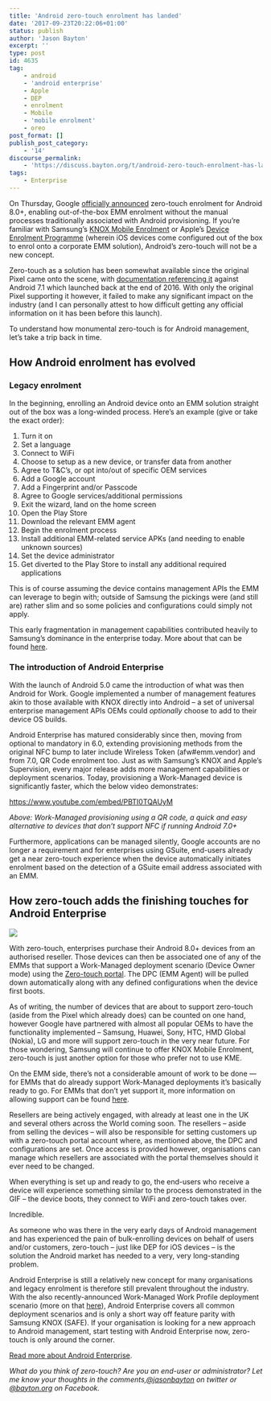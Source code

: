 ```yaml
---
title: 'Android zero-touch enrolment has landed'
date: '2017-09-23T20:22:06+01:00'
status: publish
author: 'Jason Bayton'
excerpt: ''
type: post
id: 4635
tag:
    - android
    - 'android enterprise'
    - Apple
    - DEP
    - enrolment
    - Mobile
    - 'mobile enrolment'
    - oreo
post_format: []
publish_post_category:
    - '14'
discourse_permalink:
    - 'https://discuss.bayton.org/t/android-zero-touch-enrolment-has-landed/78'
tags:
    - Enterprise
---
```

On Thursday, Google [officially announced](https://www.blog.google/products/android-enterprise/android-zero-touch-enrollment-seamless-and-secure-enterprise-deployment/) zero-touch enrolment for Android 8.0+, enabling out-of-the-box EMM enrolment without the manual processes traditionally associated with Android provisioning. If you’re familiar with Samsung’s [KNOX Mobile Enrolment](https://www.samsungknox.com/en/solutions/mobile-enrollment) or Apple’s [Device Enrolment Programme](https://deploy.apple.com) (wherein iOS devices come configured out of the box to enrol onto a corporate EMM solution), Android’s zero-touch will not be a new concept.

Zero-touch as a solution has been somewhat available since the original Pixel came onto the scene, with [documentation referencing it](https://developers.google.com/android/work/requirements/features) against Android 7.1 which launched back at the end of 2016. With only the original Pixel supporting it however, it failed to make any significant impact on the industry (and I can personally attest to how difficult getting any official information on it has been before this launch).

To understand how monumental zero-touch is for Android management, let’s take a trip back in time.

How Android enrolment has evolved
---------------------------------

### Legacy enrolment

In the beginning, enrolling an Android device onto an EMM solution straight out of the box was a long-winded process. Here’s an example (give or take the exact order):

1. Turn it on
2. Set a language
3. Connect to WiFi
4. Choose to setup as a new device, or transfer data from another
5. Agree to T&amp;C’s, or opt into/out of specific OEM services
6. Add a Google account
7. Add a Fingerprint and/or Passcode
8. Agree to Google services/additional permissions
9. Exit the wizard, land on the home screen
10. Open the Play Store
11. Download the relevant EMM agent
12. Begin the enrolment process
13. Install additional EMM-related service APKs (and needing to enable unknown sources)
14. Set the device administrator
15. Get diverted to the Play Store to install any additional required applications

This is of course assuming the device contains management APIs the EMM can leverage to begin with; outside of Samsung the pickings were (and still are) rather slim and so some policies and configurations could simply not apply.

This early fragmentation in management capabilities contributed heavily to Samsung’s dominance in the enterprise today. More about that can be found [here](/android/what-is-android-enterprise-and-why-is-it-used/#history).

### The introduction of Android Enterprise

With the launch of Android 5.0 came the introduction of what was then Android for Work. Google implemented a number of management features akin to those available with KNOX directly into Android – a set of universal enterprise management APIs OEMs could *optionally* choose to add to their device OS builds.

Android Enterprise has matured considerably since then, moving from optional to mandatory in 6.0, extending provisioning methods from the original NFC bump to later include Wireless Token (afw#emm.vendor) and from 7.0, QR Code enrolment too. Just as with Samsung’s KNOX and Apple’s Supervision, every major release adds more management capabilities or deployment scenarios. Today, provisioning a Work-Managed device is significantly faster, which the below video demonstrates:

https://www.youtube.com/embed/PBTI0TQAUyM

*Above: Work-Managed provisioning using a QR code, a quick and easy alternative to devices that don’t support NFC if running Android 7.0+*

Furthermore, applications can be managed silently, Google accounts are no longer a requirement and for enterprises using GSuite, end-users already get a near zero-touch experience when the device automatically initiates enrolment based on the detection of a GSuite email address associated with an EMM.

How zero-touch adds the finishing touches for Android Enterprise
----------------------------------------------------------------

[![](https://cdn.bayton.org/uploads/2017/09/ZT-Demo-Gif_pixel.gif)](https://cdn.bayton.org/uploads/2017/09/ZT-Demo-Gif_pixel.gif)

With zero-touch, enterprises purchase their Android 8.0+ devices from an authorised reseller. Those devices can then be associated one of any of the EMMs that support a Work-Managed deployment scenario (Device Owner mode) using the [Zero-touch portal](https://partner.android.com/zerotouch). The DPC (EMM Agent) will be pulled down automatically along with any defined configurations when the device first boots.

As of writing, the number of devices that are about to support zero-touch (aside from the Pixel which already does) can be counted on one hand, however Google have partnered with almost all popular OEMs to have the functionality implemented – Samsung, Huawei, Sony, HTC, HMD Global (Nokia), LG and more will support zero-touch in the very near future. For those wondering, Samsung will continue to offer KNOX Mobile Enrolment, zero-touch is just another option for those who prefer not to use KME.

On the EMM side, there’s not a considerable amount of work to be done — for EMMs that do already support Work-Managed deployments it’s basically ready to go. For EMMs that don’t yet support it, more information on allowing support can be found [here](https://developers.google.com/android/work/requirements/work-managed-device).

Resellers are being actively engaged, with already at least one in the UK and several others across the World coming soon. The resellers – aside from selling the devices – will also be responsible for setting customers up with a zero-touch portal account where, as mentioned above, the DPC and configurations are set. Once access is provided however, organisations can manage which resellers are associated with the portal themselves should it ever need to be changed.

When everything is set up and ready to go, the end-users who receive a device will experience something similar to the process demonstrated in the GIF – the device boots, they connect to WiFi and zero-touch takes over.

Incredible.

As someone who was there in the very early days of Android management and has experienced the pain of bulk-enrolling devices on behalf of users and/or customers, zero-touch – just like DEP for iOS devices – is the solution the Android market has needed to a very, very long-standing problem.

Android Enterprise is still a relatively new concept for many organisations and legacy enrolment is therefore still prevalent throughout the industry. With the also recently-announced Work-Managed Work Profile deployment scenario (more on that [here](/android/what-is-android-enterprise-and-why-is-it-used/#enter-android-enterprise)), Android Enterprise covers all common deployment scenarios and is only a short way off feature parity with Samsung KNOX (SAFE). If your organisation is looking for a new approach to Android management, start testing with Android Enterprise now, zero-touch is only around the corner.

[Read more about Android Enterprise](/android/what-is-android-enterprise-and-why-is-it-used/).

*What do you think of zero-touch? Are you an end-user or administrator? Let me know your thoughts in the comments,[@jasonbayton](https://twitter.com/jasonbayton) on twitter or [@bayton.org](https://facebook.com/bayton.org) on Facebook.*